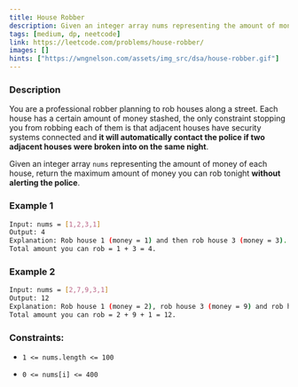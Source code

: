 ```yaml
---
title: House Robber
description: Given an integer array nums representing the amount of money of each house, return the maximum amount of money you can rob tonight without alerting the police.
tags: [medium, dp, neetcode]
link: https://leetcode.com/problems/house-robber/
images: []
hints: ["https://wngnelson.com/assets/img_src/dsa/house-robber.gif"]
---
```


### Description

You are a professional robber planning to rob houses along a street. Each house has a certain amount of money stashed, the only constraint stopping you from robbing each of them is that adjacent houses have security systems connected and **it will automatically contact the police if two adjacent houses were broken into on the same night**.

Given an integer array `nums` representing the amount of money of each house, return the maximum amount of money you can rob tonight **without alerting the police**.

### Example 1

```bash
Input: nums = [1,2,3,1]
Output: 4
Explanation: Rob house 1 (money = 1) and then rob house 3 (money = 3).
Total amount you can rob = 1 + 3 = 4.
```

### Example 2

```bash
Input: nums = [2,7,9,3,1]
Output: 12
Explanation: Rob house 1 (money = 2), rob house 3 (money = 9) and rob house 5 (money = 1).
Total amount you can rob = 2 + 9 + 1 = 12.
```

### Constraints:

-     1 <= nums.length <= 100
-     0 <= nums[i] <= 400
